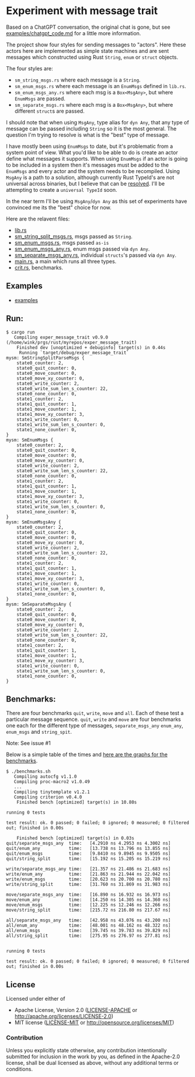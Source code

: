 # Experiment with message trait

Based on a ChatGPT conversation, the original chat is gone, but
see [examples/chatgpt_code.md](/examples/chatgpt_code.md) for
a little more information.

The project show four styles for sending messages to "actors". Here these
actors here are implemented as simple state machines and are sent
messages which constructed using Rust `String`, `enum` or `struct` objects.

The four styles are:
 * `sm_string_msgs.rs` where each message is a `String`.
 * `sm_enum_msgs.rs` where each message is an `EnumMsgs` defined in `lib.rs`.
 * `sm_enum_msgs_any.rs` where each msg is a `Box<MsgAny>`, but where `EnumMsgs` are passed.
 * `sm_separate_msgs.rs` where each msg is a `Box<MsgAny>`, but where  different `struct`s are passed.

I should note that when using `MsgAny`, type alias for `dyn Any`, that any type
of message can be passed including `String` so it is the most general. The
question I'm trying to resolve is what is the "best" type of message.

I have mostly been using `EnumMsgs` to date, but it's problematic from a system
point of view. What you'd like to be able to do is create an actor define what
messages it supports. When using `EnumMsgs` if an actor is going to be included
in a system then it's messages must be added to the `EnumMsgs` and every actor
and the system needs to be recompiled. Using `MsgAny` is a path to a solution,
although currently Rust TypeId's are not universal across binaries, but I believe
that can be [resolved](https://www.google.com/search?q=rust+universal+typeid).
I'll be attempting to create a `universal TypeId` soon.

In the near term I'll be using `MsgAny`/`dyn Any` as this set of experiments
have convinced me its the "best" choice for now.

Here are the relavent files:
 * [lib.rs](/src/lib.rs)
 * [sm_string_split_msgs.rs](/src/sm_string_split_msgs.rs), msgs passed as `String`.
 * [sm_enum_msgs.rs](/src/sm_enum_msgs.rs), msgs passed `as-is`
 * [sm_enum_msgs_any.rs](/src/sm_enum_msgs_any.rs), enum msgs passed via `dyn Any`.
 * [sm_separate_msgs_any.rs](/src/sm_separate_msgs_any.rs), individual `structs`'s passed via `dyn Any`.
 * [main.rs](/src/main.rs), a main which runs all three types.
 * [crit.rs](/benches/crit.rs), benchmarks.

## Examples

  * [examples](/examples/README.md)

## Run:

```
$ cargo run
   Compiling exper_message_trait v0.9.0 (/home/wink/prgs/rust/myrepos/exper_message_trait)
    Finished dev [unoptimized + debuginfo] target(s) in 0.44s
     Running `target/debug/exper_message_trait`
mysm: SmStringSplitParseMsgs {
    state0_counter: 2,
    state0_quit_counter: 0,
    state0_move_counter: 0,
    state0_move_xy_counter: 0,
    state0_write_counter: 2,
    state0_write_sum_len_s_counter: 22,
    state0_none_counter: 0,
    state1_counter: 2,
    state1_quit_counter: 1,
    state1_move_counter: 1,
    state1_move_xy_counter: 3,
    state1_write_counter: 0,
    state1_write_sum_len_s_counter: 0,
    state1_none_counter: 0,
}
mysm: SmEnumMsgs {
    state0_counter: 2,
    state0_quit_counter: 0,
    state0_move_counter: 0,
    state0_move_xy_counter: 0,
    state0_write_counter: 2,
    state0_write_sum_len_s_counter: 22,
    state0_none_counter: 0,
    state1_counter: 2,
    state1_quit_counter: 1,
    state1_move_counter: 1,
    state1_move_xy_counter: 3,
    state1_write_counter: 0,
    state1_write_sum_len_s_counter: 0,
    state1_none_counter: 0,
}
mysm: SmEnumMsgsAny {
    state0_counter: 2,
    state0_quit_counter: 0,
    state0_move_counter: 0,
    state0_move_xy_counter: 0,
    state0_write_counter: 2,
    state0_write_sum_len_s_counter: 22,
    state0_none_counter: 0,
    state1_counter: 2,
    state1_quit_counter: 1,
    state1_move_counter: 1,
    state1_move_xy_counter: 3,
    state1_write_counter: 0,
    state1_write_sum_len_s_counter: 0,
    state1_none_counter: 0,
}
mysm: SmSeparateMsgsAny {
    state0_counter: 2,
    state0_quit_counter: 0,
    state0_move_counter: 0,
    state0_move_xy_counter: 0,
    state0_write_counter: 2,
    state0_write_sum_len_s_counter: 22,
    state0_none_counter: 0,
    state1_counter: 2,
    state1_quit_counter: 1,
    state1_move_counter: 1,
    state1_move_xy_counter: 3,
    state1_write_counter: 0,
    state1_write_sum_len_s_counter: 0,
    state1_none_counter: 0,
}

```

## Benchmarks:

There are four benchmarks `quit`, `write`, `move` and `all`. Each of these test
a particular message sequence. `quit`, `write` and `move` are 
four benchmarks one each for the different type of messages, `separate_msgs_any`
`enum_any`, `enum_msgs` and `string_spit`.

Note: See issue #1

Below is a simple table of the times and [here are the graphs for the benchmarks](https://htmlpreview.github.io/?https://github.com/winksaville/exper_message_trait/blob/main/benches/results/criterion/reports/index.html).

```
$ ./benchmarks.sh 
   Compiling autocfg v1.1.0
   Compiling proc-macro2 v1.0.49
   ...
   Compiling tinytemplate v1.2.1
   Compiling criterion v0.4.0
    Finished bench [optimized] target(s) in 10.80s

running 0 tests

test result: ok. 0 passed; 0 failed; 0 ignored; 0 measured; 0 filtered out; finished in 0.00s

    Finished bench [optimized] target(s) in 0.03s
quit/separate_msgs_any  time:   [4.2910 ns 4.2953 ns 4.3002 ns]                                    
quit/enum_any           time:   [13.738 ns 13.796 ns 13.855 ns]                           
quit/enum_msgs          time:   [9.8410 ns 9.8945 ns 9.9505 ns]                            
quit/string_split       time:   [15.192 ns 15.205 ns 15.219 ns]                               

write/separate_msgs_any time:   [21.357 ns 21.486 ns 21.683 ns]                                     
write/enum_any          time:   [21.863 ns 21.944 ns 22.042 ns]                            
write/enum_msgs         time:   [20.623 ns 20.700 ns 20.780 ns]                             
write/string_split      time:   [31.760 ns 31.869 ns 31.983 ns]                                

move/separate_msgs_any  time:   [16.890 ns 16.932 ns 16.973 ns]                                    
move/enum_any           time:   [14.250 ns 14.305 ns 14.360 ns]                           
move/enum_msgs          time:   [12.225 ns 12.246 ns 12.266 ns]                            
move/string_split       time:   [215.72 ns 216.80 ns 217.67 ns]                              

all/separate_msgs_any   time:   [42.958 ns 43.076 ns 43.200 ns]                                   
all/enum_any            time:   [48.001 ns 48.162 ns 48.322 ns]                          
all/enum_msgs           time:   [39.745 ns 39.783 ns 39.829 ns]                           
all/string_split        time:   [275.95 ns 276.97 ns 277.81 ns]                             


running 0 tests

test result: ok. 0 passed; 0 failed; 0 ignored; 0 measured; 0 filtered out; finished in 0.00s
```

## License

Licensed under either of

- Apache License, Version 2.0 ([LICENSE-APACHE](LICENSE-APACHE) or http://apache.org/licenses/LICENSE-2.0)
- MIT license ([LICENSE-MIT](LICENSE-MIT) or http://opensource.org/licenses/MIT)

### Contribution

Unless you explicitly state otherwise, any contribution intentionally submitted
for inclusion in the work by you, as defined in the Apache-2.0 license, shall
be dual licensed as above, without any additional terms or conditions.
